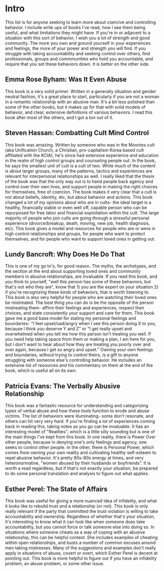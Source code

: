 # Intro
This list is for anyone seeking to learn more about coercive and controlling behavior. I include write ups of books I've read, how I see them being useful, and what limitations they might have. If you're in or adjacent to a situation with this sort of behavior, I wish you a lot of strength and good community. The more you own and ground yourself in your experiences and feelings, the more of your power and strength you will find. If you struggle with taking accountability and seeking control over others, find professionals, groups and commmunities who hold you accountable, and require that you set these behaviors down. It is better on the other side.


## Emma Rose Byham: Was It Even Abuse

This book is a very solid primer. Written in a generally situation and gender neutral fashion, it's a great place to start, particularly if you are not a woman in a romantic relationship with an abusive man. It's a bit less polished than some of the other books, but it makes up for that with solid models of behavior, and clear, extensive definitions of various behaviors. I read this book after most of the others, and I got a ton out of it. 

  

## Steven Hassan: Combatting Cult Mind Control

This book was amazing. Written by someone who was in the Moonies cult (aka Unification Church, a Christian, pro-capitalism Korea based cult affiliated with the KCIA), he's since had extensive experience and education in the realm of high control groups and counseling people out. In the book, he says the smallest unit of cult is a cult of two. While much of the content is about larger groups, many of the patterns, tactics and experiences are relevant for interpersonal relationships as well. I really liked that the thesis of the book was that the only way out is to hand people back agency and control over their own lives, and support people in making the right choices for themselves, free of coercion. The book makes it very clear that a cult is not about beliefs, identity, etc, but about behavior and actions. This book changed a lot of my opinions about who are in cults- the ideal target is a healthy, financially stable or even well off, capable person who can be repurposed for free labor and financial exploitation within the cult. The large majority of people who join cults are going through a stressful personal experience (divorce/breakup, death, moving, new job, health diagnosis, etc). This book gives a model and resources for people who are or were in high control relationships and groups, for people who want to protect themselves, and for people who want to support loved ones in getting out.

  

## Lundy Bancroft: Why Does He Do That

This is one of my go to's, for good reason. The myths, the archetypes, and the section at the end about supporting loved ones and community members in abusive relationships, are invaluable. If you read this book, and you think to yourself, "well this person has some of these behaviors, but that's not who they are", know that 1) you are the expert on your situation 2) if you're recognizing these kinds of behaviors, that is worth listening to. This book is also very helpful for people who are watching their loved ones be mistreated. The best thing you can do is be the opposite of the person mistreating them- affirm their feelings and experiences, respect their choices, and state consistently your support and care for them. This book gave me a good base model for stating my personal feelings and boundaries- "I feel upset/sad/angry when I see this person doing X to you, because I think you deserve Y and Z" or "I get really upset and overwhelmed when you tell me how this person isn't treating you well. If you need help taking space from them or making a plan, I am here for you, but I don't want to hear about how they are treating you poorly over and over again, because I get so angry and upset." Owning your own feelings and boundaries, without trying to control theirs, is a gift to anyone struggling with someone else's controlling behavior.
He includes an extensive list of resources and his commentary on them at the end of the book, which is useful all on its own.

  

## Patricia Evans: The Verbally Abusive Relationship

This book was a fantastic resource for understanding and categorizing types of verbal abuse and how these tools function to erode and abuse victims. The list of behaviors were illuminating- some don't resonate, and others can hit very very hard. If you're finding a lot of experiences coming back in reading this, taking notes as you go can be invaluable. It has an interesting model of "Realities", which is a little silly sounding but is one of the main things I've kept from this book. In one reality, there is Power Over other people, because in denying one's only feelings and agency, one seeks to control other people. In the other, there is Personal Power, which comes from owning your own reality and cultivating healthy self-esteem to repel abusive behavior. It's pretty 80s-90s energy at times, and very heteronormative, "women abused by their husbands or boyfriends". It is worth a read regardless, but if that's not exactly your situation, be prepared to do some personal translation and analysis to figure out what applies.

  

## Esther Perel: The State of Affairs

This book was useful for giving a more nuanced idea of infidelity, and what it looks like to rebuild trust and a relationship (or not). This book is only really relevant if the party that committed the trust violation is willing to take accountability and ownership. Regardless of whether that's your situation, it's interesting to know what it can look like when someone does take accountability, but you cannot force or talk someone else into doing so. In situations where someone cheats as a way of coping with an abusive relationship, this can be helpful context. She includes examples of cheating within open relationships, and busts a number of common excuses around men taking mistresses. Many of the suggestions and examples don't really apply in situations of abuse, covert or overt, which Esther Perel is decent at pointing out. This book is more helpful to figure out if you have an infidelity problem, an abuse problem, or some other issue.
